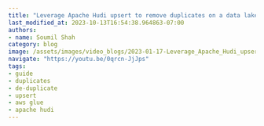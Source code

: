 ```yaml
---
title: "Leverage Apache Hudi upsert to remove duplicates on a data lake | Hudi Labs"
last_modified_at: 2023-10-13T16:54:38.964863-07:00
authors:
- name: Soumil Shah
category: blog
image: /assets/images/video_blogs/2023-01-17-Leverage_Apache_Hudi_upsert_to_remove_duplicates_on_a_data_lake_Hudi_Labs.png
navigate: "https://youtu.be/0qrcn-JjJps"
tags:
- guide
- duplicates
- de-duplicate
- upsert
- aws glue
- apache hudi
---
```

